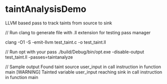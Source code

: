 # taintAnalysisDemo
LLVM based pass to track taints from source to sink

// Run clang to generate file with .ll extension for testing pass manager

clang -O1 -S -emit-llvm test_taint.c -o test_taint.ll

// Run opt with your pass 
./build/Debug/bin/opt.exe -disable-output test_taint.ll -passes=taintanalyze

// Sample output
Found taint source user_input in call instruction in function main
[WARNING] Tainted variable  user_input reaching sink in call instruction in function main 


